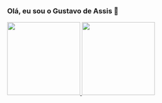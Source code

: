 ### Olá, eu sou o Gustavo de Assis 👋
<div>
  <a href="https://github.com/assisgustavo">
    <img height="170em" src="https://github-readme-stats.vercel.app/api?username=assisgustavo&show_icons=true&theme=graywhite&include_all_commits=true&count_private=true"/>
    <img height="170em" src="https://github-readme-stats.vercel.app/api/top-langs/?username=assisgustavo&layout=compact&langs_count=16&theme=graywhite"/>
</div>
   




